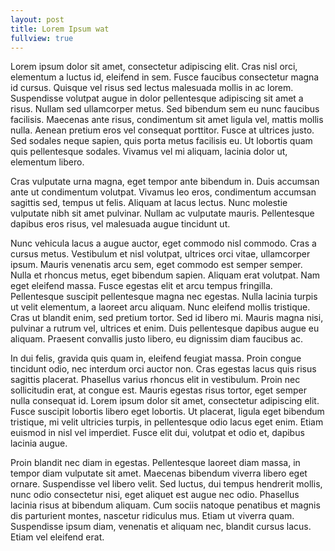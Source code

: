 ```yaml
---
layout: post
title: Lorem Ipsum wat
fullview: true
---
```


Lorem ipsum dolor sit amet, consectetur adipiscing elit. Cras nisl orci, elementum a luctus id, eleifend in sem. Fusce faucibus consectetur magna id cursus. Quisque vel risus sed lectus malesuada mollis in ac lorem. Suspendisse volutpat augue in dolor pellentesque adipiscing sit amet a risus. Nullam sed ullamcorper metus. Sed bibendum sem eu nunc faucibus facilisis. Maecenas ante risus, condimentum sit amet ligula vel, mattis mollis nulla. Aenean pretium eros vel consequat porttitor. Fusce at ultrices justo. Sed sodales neque sapien, quis porta metus facilisis eu. Ut lobortis quam quis pellentesque sodales. Vivamus vel mi aliquam, lacinia dolor ut, elementum libero.

Cras vulputate urna magna, eget tempor ante bibendum in. Duis accumsan ante ut condimentum volutpat. Vivamus leo eros, condimentum accumsan sagittis sed, tempus ut felis. Aliquam at lacus lectus. Nunc molestie vulputate nibh sit amet pulvinar. Nullam ac vulputate mauris. Pellentesque dapibus eros risus, vel malesuada augue tincidunt ut.

Nunc vehicula lacus a augue auctor, eget commodo nisl commodo. Cras a cursus metus. Vestibulum et nisl volutpat, ultrices orci vitae, ullamcorper ipsum. Mauris venenatis arcu sem, eget commodo est semper semper. Nulla et rhoncus metus, eget bibendum sapien. Aliquam erat volutpat. Nam eget eleifend massa. Fusce egestas elit et arcu tempus fringilla. Pellentesque suscipit pellentesque magna nec egestas. Nulla lacinia turpis ut velit elementum, a laoreet arcu aliquam. Nunc eleifend mollis tristique. Cras ut blandit enim, sed pretium tortor. Sed id libero mi. Mauris magna nisi, pulvinar a rutrum vel, ultrices et enim. Duis pellentesque dapibus augue eu aliquam. Praesent convallis justo libero, eu dignissim diam faucibus ac.

In dui felis, gravida quis quam in, eleifend feugiat massa. Proin congue tincidunt odio, nec interdum orci auctor non. Cras egestas lacus quis risus sagittis placerat. Phasellus varius rhoncus elit in vestibulum. Proin nec sollicitudin erat, at congue est. Mauris egestas risus tortor, eget semper nulla consequat id. Lorem ipsum dolor sit amet, consectetur adipiscing elit. Fusce suscipit lobortis libero eget lobortis. Ut placerat, ligula eget bibendum tristique, mi velit ultricies turpis, in pellentesque odio lacus eget enim. Etiam euismod in nisl vel imperdiet. Fusce elit dui, volutpat et odio et, dapibus lacinia augue.

Proin blandit nec diam in egestas. Pellentesque laoreet diam massa, in tempor diam vulputate sit amet. Maecenas bibendum viverra libero eget ornare. Suspendisse vel libero velit. Sed luctus, dui tempus hendrerit mollis, nunc odio consectetur nisi, eget aliquet est augue nec odio. Phasellus lacinia risus at bibendum aliquam. Cum sociis natoque penatibus et magnis dis parturient montes, nascetur ridiculus mus. Etiam ut viverra quam. Suspendisse ipsum diam, venenatis et aliquam nec, blandit cursus lacus. Etiam vel eleifend erat.

